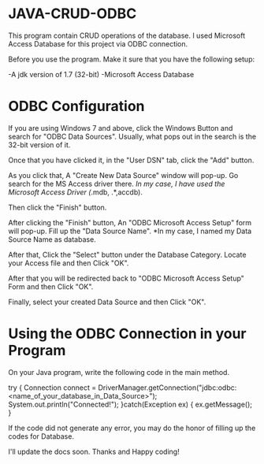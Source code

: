# JAVA-CRUD-ODBC
This program contain CRUD operations of the database. I used Microsoft Access Database for this project via ODBC connection. 

Before you use the program. Make it sure that you have the following setup:

-A jdk version of 1.7 (32-bit)
-Microsoft Access Database

# ODBC Configuration
If you are using Windows 7 and above, click the Windows Button and search for "ODBC Data Sources". Usually, what pops out in the search is the 32-bit version of it. 

Once that you have clicked it, in the "User DSN" tab, click the "Add" button. 

As you click that, A "Create New Data Source" window will pop-up. Go search for the MS Access driver there.
*In my case, I have used the Microsoft Access Driver (*.mdb, .*,accdb). 

Then click the "Finish" button.

After clicking the "Finish" button, An "ODBC Microsoft Access Setup" form will pop-up. Fill up the "Data Source Name".
*In my case, I named my Data Source Name as database.

After that, Click the "Select" button under the Database Category. Locate your Access file and then Click "OK".

After that you will be redirected back to "ODBC Microsoft Access Setup" Form and then Click "OK".

Finally, select your created Data Source and then Click "OK".

# Using the ODBC Connection in your Program

On your Java program, write the following code in the main method.

try
{
  Connection connect = DriverManager.getConnection("jdbc:odbc:<name_of_your_database_in_Data_Source>");
  System.out.println("Connected!");
}catch(Exception ex)
{
  ex.getMessage();
}


If the code did not generate any error, you may do the honor of filling up the codes for Database.

I'll update the docs soon. Thanks and Happy coding!
